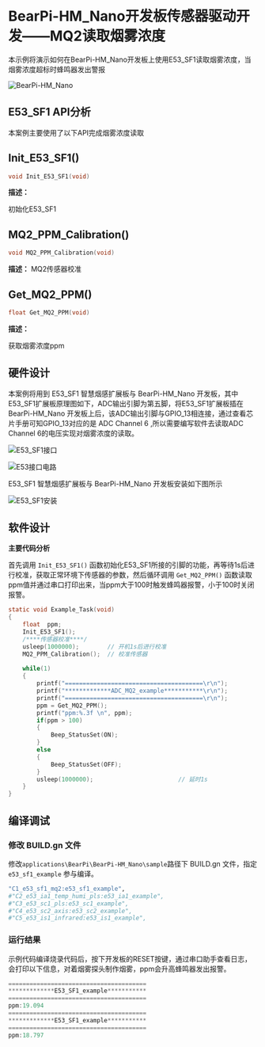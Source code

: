 # BearPi-HM_Nano开发板传感器驱动开发——MQ2读取烟雾浓度
本示例将演示如何在BearPi-HM_Nano开发板上使用E53_SF1读取烟雾浓度，当烟雾浓度超标时蜂鸣器发出警报

![BearPi-HM_Nano](/applications/BearPi/BearPi-HM_Nano/docs/figures/00_public/BearPi-HM_Nano.png)
## E53_SF1 API分析
本案例主要使用了以下API完成烟雾浓度读取
## Init_E53_SF1()
```C
void Init_E53_SF1(void)
```
 **描述：**

初始化E53_SF1

## MQ2_PPM_Calibration()
```C
void MQ2_PPM_Calibration(void)
```
 **描述：**
MQ2传感器校准
## Get_MQ2_PPM()
```C
float Get_MQ2_PPM(void)
```
 **描述：**

获取烟雾浓度ppm


## 硬件设计
本案例将用到 E53_SF1 智慧烟感扩展板与 BearPi-HM_Nano 开发板，其中E53_SF1扩展板原理图如下，ADC输出引脚为第五脚，将E53_SF1扩展板插在 BearPi-HM_Nano 开发板上后，该ADC输出引脚与GPIO_13相连接，通过查看芯片手册可知GPIO_13对应的是 ADC Channel 6 ,所以需要编写软件去读取ADC Channel 6的电压实现对烟雾浓度的读取。

![](/applications/BearPi/BearPi-HM_Nano/docs/figures/C1_e53_sf1_mq2/E53_SF1接口.png "E53_SF1接口")

![](/applications/BearPi/BearPi-HM_Nano/docs/figures/C1_e53_sf1_mq2/E53接口电路.png "E53接口电路")

E53_SF1 智慧烟感扩展板与 BearPi-HM_Nano 开发板安装如下图所示

![](/applications/BearPi/BearPi-HM_Nano/docs/figures/C1_e53_sf1_mq2/E53_SF1安装.png "E53_SF1安装")

## 软件设计

**主要代码分析**


首先调用 `Init_E53_SF1()` 函数初始化E53_SF1所接的引脚的功能，再等待1s后进行校准，获取正常环境下传感器的参数，然后循环调用 `Get_MQ2_PPM()` 函数读取ppm值并通过串口打印出来，当ppm大于100时触发蜂鸣器报警，小于100时关闭报警。

```C
static void Example_Task(void)
{
    float  ppm;
    Init_E53_SF1();
    /****传感器校准****/
    usleep(1000000);        // 开机1s后进行校准
    MQ2_PPM_Calibration();  // 校准传感器
    
    while(1)
    {
        printf("=======================================\r\n");
        printf("*************ADC_MQ2_example***********\r\n");
        printf("=======================================\r\n");
        ppm = Get_MQ2_PPM();
        printf("ppm:%.3f \n", ppm);
        if(ppm > 100)
        {
            Beep_StatusSet(ON);
        }
        else
        {
            Beep_StatusSet(OFF);
        }
        usleep(1000000);                        // 延时1s        
    } 
}
```



## 编译调试

### 修改 BUILD.gn 文件
修改`applications\BearPi\BearPi-HM_Nano\sample`路径下 BUILD.gn 文件，指定 `e53_sf1_example` 参与编译。
```r
"C1_e53_sf1_mq2:e53_sf1_example",
#"C2_e53_ia1_temp_humi_pls:e53_ia1_example",
#"C3_e53_sc1_pls:e53_sc1_example",
#"C4_e53_sc2_axis:e53_sc2_example",
#"C5_e53_is1_infrared:e53_is1_example",
```

    


### 运行结果<a name="section18115713118"></a>

示例代码编译烧录代码后，按下开发板的RESET按键，通过串口助手查看日志，会打印以下信息，对着烟雾探头制作烟雾，ppm会升高蜂鸣器发出报警。
```c
=======================================
*************E53_SF1_example***********
=======================================
ppm:19.094 
=======================================
*************E53_SF1_example***********
=======================================
ppm:18.797 
```

